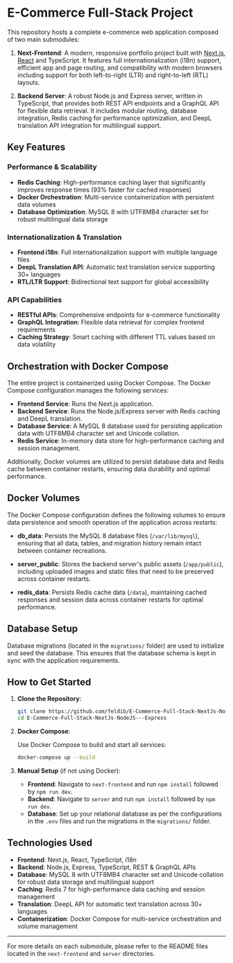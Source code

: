 # E-Commerce Full-Stack Project

This repository hosts a complete e-commerce web application composed of two main submodules:

1. **Next-Frontend**: A modern, responsive portfolio project built with [Next.js](https://nextjs.org), [React](https://reactjs.org) and TypeScript. It features full internationalization (i18n) support, efficient app and page routing, and compatibility with modern browsers including support for both left-to-right (LTR) and right-to-left (RTL) layouts.

2. **Backend Server**: A robust Node.js and Express server, written in TypeScript, that provides both REST API endpoints and a GraphQL API for flexible data retrieval. It includes modular routing, database integration, Redis caching for performance optimization, and DeepL translation API integration for multilingual support.

## Key Features

### Performance & Scalability

- **Redis Caching**: High-performance caching layer that significantly improves response times (93% faster for cached responses)
- **Docker Orchestration**: Multi-service containerization with persistent data volumes
- **Database Optimization**: MySQL 8 with UTF8MB4 character set for robust multilingual data storage

### Internationalization & Translation

- **Frontend i18n**: Full internationalization support with multiple language files
- **DeepL Translation API**: Automatic text translation service supporting 30+ languages
- **RTL/LTR Support**: Bidirectional text support for global accessibility

### API Capabilities

- **RESTful APIs**: Comprehensive endpoints for e-commerce functionality
- **GraphQL Integration**: Flexible data retrieval for complex frontend requirements
- **Caching Strategy**: Smart caching with different TTL values based on data volatility

## Orchestration with Docker Compose

The entire project is containerized using Docker Compose. The Docker Compose configuration manages the following services:

- **Frontend Service**: Runs the Next.js application.
- **Backend Service**: Runs the Node.js/Express server with Redis caching and DeepL translation.
- **Database Service**: A MySQL 8 database used for persisting application data with UTF8MB4 character set and Unicode collation.
- **Redis Service**: In-memory data store for high-performance caching and session management.

Additionally, Docker volumes are utilized to persist database data and Redis cache between container restarts, ensuring data durability and optimal performance.

## Docker Volumes

The Docker Compose configuration defines the following volumes to ensure data persistence and smooth operation of the application across restarts:

- **db_data**: Persists the MySQL 8 database files (`/var/lib/mysql`), ensuring that all data, tables, and migration history remain intact between container recreations.

- **server_public**: Stores the backend server's public assets (`/app/public`), including uploaded images and static files that need to be preserved across container restarts.

- **redis_data**: Persists Redis cache data (`/data`), maintaining cached responses and session data across container restarts for optimal performance.

## Database Setup

Database migrations (located in the `migrations/` folder) are used to initialize and seed the database. This ensures that the database schema is kept in sync with the application requirements.

## How to Get Started

1. **Clone the Repository**:

   ```bash
   git clone https://github.com/feldib/E-Commerce-Full-Stack-NextJs-NodeJS---Express.git
   cd E-Commerce-Full-Stack-NextJs-NodeJS---Express
   ```

2. **Docker Compose**:

   Use Docker Compose to build and start all services:

   ```bash
   docker-compose up --build
   ```

3. **Manual Setup** (if not using Docker):

   - **Frontend**: Navigate to `next-frontend` and run `npm install` followed by `npm run dev`.
   - **Backend**: Navigate to `server` and run `npm install` followed by `npm run dev`.
   - **Database**: Set up your relational database as per the configurations in the `.env` files and run the migrations in the `migrations/` folder.

## Technologies Used

- **Frontend**: Next.js, React, TypeScript, i18n
- **Backend**: Node.js, Express, TypeScript, REST & GraphQL APIs
- **Database**: MySQL 8 with UTF8MB4 character set and Unicode collation for robust data storage and multilingual support
- **Caching**: Redis 7 for high-performance data caching and session management
- **Translation**: DeepL API for automatic text translation across 30+ languages
- **Containerization**: Docker Compose for multi-service orchestration and volume management

---

For more details on each submodule, please refer to the README files located in the `next-frontend` and `server` directories.
